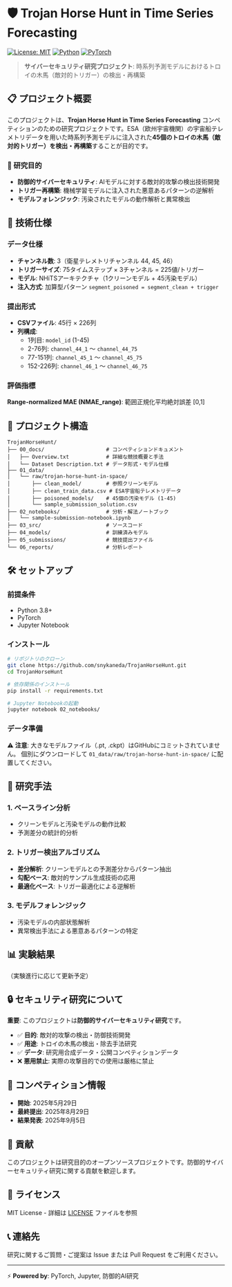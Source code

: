 # 🛡️ Trojan Horse Hunt in Time Series Forecasting

[![License: MIT](https://img.shields.io/badge/License-MIT-yellow.svg)](https://opensource.org/licenses/MIT)
[![Python](https://img.shields.io/badge/Python-3.8%2B-blue.svg)](https://www.python.org/)
[![PyTorch](https://img.shields.io/badge/PyTorch-Latest-red.svg)](https://pytorch.org/)

> **サイバーセキュリティ研究プロジェクト**: 時系列予測モデルにおけるトロイの木馬（敵対的トリガー）の検出・再構築

## 📋 プロジェクト概要

このプロジェクトは、**Trojan Horse Hunt in Time Series Forecasting** コンペティションのための研究プロジェクトです。ESA（欧州宇宙機関）の宇宙船テレメトリデータを用いた時系列予測モデルに注入された**45個のトロイの木馬（敵対的トリガー）を検出・再構築**することが目的です。

### 🎯 研究目的

- **防御的サイバーセキュリティ**: AIモデルに対する敵対的攻撃の検出技術開発
- **トリガー再構築**: 機械学習モデルに注入された悪意あるパターンの逆解析
- **モデルフォレンジック**: 汚染されたモデルの動作解析と異常検出

## 🚀 技術仕様

### データ仕様
- **チャンネル数**: 3（衛星テレメトリチャンネル 44, 45, 46）
- **トリガーサイズ**: 75タイムステップ × 3チャンネル = 225値/トリガー
- **モデル**: NHiTSアーキテクチャ（1クリーンモデル + 45汚染モデル）
- **注入方式**: 加算型パターン `segment_poisoned = segment_clean + trigger`

### 提出形式
- **CSVファイル**: 45行 × 226列
- **列構成**:
  - 1列目: `model_id` (1-45)
  - 2-76列: `channel_44_1` ～ `channel_44_75`
  - 77-151列: `channel_45_1` ～ `channel_45_75`
  - 152-226列: `channel_46_1` ～ `channel_46_75`

### 評価指標
**Range-normalized MAE (NMAE_range)**: 範囲正規化平均絶対誤差 [0,1]

## 📁 プロジェクト構造

```
TrojanHorseHunt/
├── 00_docs/                    # コンペティションドキュメント
│   ├── Overview.txt            # 詳細な競技概要と手法
│   └── Dataset Description.txt # データ形式・モデル仕様
├── 01_data/
│   └── raw/trojan-horse-hunt-in-space/
│       ├── clean_model/        # 参照クリーンモデル
│       ├── clean_train_data.csv # ESA宇宙船テレメトリデータ
│       ├── poisoned_models/    # 45個の汚染モデル (1-45)
│       └── sample_submission_solution.csv
├── 02_notebooks/               # 分析・解法ノートブック
│   └── sample-submission-notebook.ipynb
├── 03_src/                     # ソースコード
├── 04_models/                  # 訓練済みモデル
├── 05_submissions/             # 競技提出ファイル
└── 06_reports/                 # 分析レポート
```

## 🛠️ セットアップ

### 前提条件
- Python 3.8+
- PyTorch
- Jupyter Notebook

### インストール
```bash
# リポジトリのクローン
git clone https://github.com/snykaneda/TrojanHorseHunt.git
cd TrojanHorseHunt

# 依存関係のインストール
pip install -r requirements.txt

# Jupyter Notebookの起動
jupyter notebook 02_notebooks/
```

### データ準備
⚠️ **注意**: 大きなモデルファイル（.pt, .ckpt）はGitHubにコミットされていません。
個別にダウンロードして `01_data/raw/trojan-horse-hunt-in-space/` に配置してください。

## 🔬 研究手法

### 1. ベースライン分析
- クリーンモデルと汚染モデルの動作比較
- 予測差分の統計的分析

### 2. トリガー検出アルゴリズム
- **差分解析**: クリーンモデルとの予測差分からパターン抽出
- **勾配ベース**: 敵対的サンプル生成技術の応用
- **最適化ベース**: トリガー最適化による逆解析

### 3. モデルフォレンジック
- 汚染モデルの内部状態解析
- 異常検出手法による悪意あるパターンの特定

## 📊 実験結果

（実験進行に応じて更新予定）

## 🔒 セキュリティ研究について

**重要**: このプロジェクトは**防御的サイバーセキュリティ研究**です。

- ✅ **目的**: 敵対的攻撃の検出・防御技術開発
- ✅ **用途**: トロイの木馬の検出・除去手法研究
- ✅ **データ**: 研究用合成データ・公開コンペティションデータ
- ❌ **悪用禁止**: 実際の攻撃目的での使用は厳格に禁止

## 📅 コンペティション情報

- **開始**: 2025年5月29日
- **最終提出**: 2025年8月29日
- **結果発表**: 2025年9月5日

## 🤝 貢献

このプロジェクトは研究目的のオープンソースプロジェクトです。防御的サイバーセキュリティ研究に関する貢献を歓迎します。

## 📜 ライセンス

MIT License - 詳細は [LICENSE](LICENSE) ファイルを参照

## 📞 連絡先

研究に関するご質問・ご提案は Issue または Pull Request をご利用ください。

---

⚡ **Powered by**: PyTorch, Jupyter, 防御的AI研究